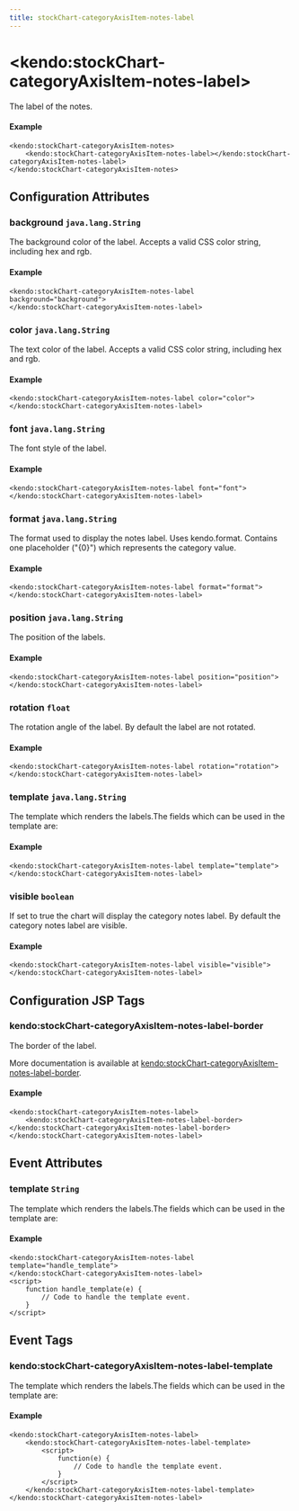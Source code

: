 ```yaml
---
title: stockChart-categoryAxisItem-notes-label
---
```


# \<kendo:stockChart-categoryAxisItem-notes-label\>

The label of the notes.

#### Example
    <kendo:stockChart-categoryAxisItem-notes>
        <kendo:stockChart-categoryAxisItem-notes-label></kendo:stockChart-categoryAxisItem-notes-label>
    </kendo:stockChart-categoryAxisItem-notes>

## Configuration Attributes

### background `java.lang.String`

The background color of the label. Accepts a valid CSS color string, including hex and rgb.

#### Example
    <kendo:stockChart-categoryAxisItem-notes-label background="background">
    </kendo:stockChart-categoryAxisItem-notes-label>

### color `java.lang.String`

The text color of the label. Accepts a valid CSS color string, including hex and rgb.

#### Example
    <kendo:stockChart-categoryAxisItem-notes-label color="color">
    </kendo:stockChart-categoryAxisItem-notes-label>

### font `java.lang.String`

The font style of the label.

#### Example
    <kendo:stockChart-categoryAxisItem-notes-label font="font">
    </kendo:stockChart-categoryAxisItem-notes-label>

### format `java.lang.String`

The format used to display the notes label. Uses kendo.format. Contains one placeholder ("{0}") which represents the category value.

#### Example
    <kendo:stockChart-categoryAxisItem-notes-label format="format">
    </kendo:stockChart-categoryAxisItem-notes-label>

### position `java.lang.String`

The position of the labels.

#### Example
    <kendo:stockChart-categoryAxisItem-notes-label position="position">
    </kendo:stockChart-categoryAxisItem-notes-label>

### rotation `float`

The rotation angle of the label. By default the label are not rotated.

#### Example
    <kendo:stockChart-categoryAxisItem-notes-label rotation="rotation">
    </kendo:stockChart-categoryAxisItem-notes-label>

### template `java.lang.String`

The template which renders the labels.The fields which can be used in the template are:

#### Example
    <kendo:stockChart-categoryAxisItem-notes-label template="template">
    </kendo:stockChart-categoryAxisItem-notes-label>

### visible `boolean`

If set to true the chart will display the category notes label. By default the category notes label are visible.

#### Example
    <kendo:stockChart-categoryAxisItem-notes-label visible="visible">
    </kendo:stockChart-categoryAxisItem-notes-label>


##  Configuration JSP Tags

### kendo:stockChart-categoryAxisItem-notes-label-border

The border of the label.

More documentation is available at [kendo:stockChart-categoryAxisItem-notes-label-border](/api/wrappers/jsp/stockchart/categoryaxisitem-notes-label-border).

#### Example

    <kendo:stockChart-categoryAxisItem-notes-label>
        <kendo:stockChart-categoryAxisItem-notes-label-border></kendo:stockChart-categoryAxisItem-notes-label-border>
    </kendo:stockChart-categoryAxisItem-notes-label>


## Event Attributes

### template `String`

The template which renders the labels.The fields which can be used in the template are:


#### Example
    <kendo:stockChart-categoryAxisItem-notes-label template="handle_template">
    </kendo:stockChart-categoryAxisItem-notes-label>
    <script>
        function handle_template(e) {
            // Code to handle the template event.
        }
    </script>

## Event Tags

### kendo:stockChart-categoryAxisItem-notes-label-template

The template which renders the labels.The fields which can be used in the template are:


#### Example
    <kendo:stockChart-categoryAxisItem-notes-label>
        <kendo:stockChart-categoryAxisItem-notes-label-template>
            <script>
                function(e) {
                    // Code to handle the template event.
                }
            </script>
        </kendo:stockChart-categoryAxisItem-notes-label-template>
    </kendo:stockChart-categoryAxisItem-notes-label>

